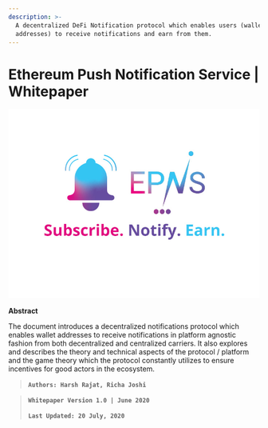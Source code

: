 ```yaml
---
description: >-
  A decentralized DeFi Notification protocol which enables users (wallet
  addresses) to receive notifications and earn from them.
---
```


# Ethereum Push Notification Service \| Whitepaper

![](.gitbook/assets/logofulltaglinesquarsmall.jpg)

**Abstract**

The document introduces a decentralized notifications protocol which enables wallet addresses to receive notifications in platform agnostic fashion from both decentralized and centralized carriers. It also explores and describes the theory and technical aspects of the protocol / platform and the game theory which the protocol constantly utilizes to ensure incentives for good actors in the ecosystem.

> **`Authors: Harsh Rajat, Richa Joshi`**

> **`Whitepaper Version 1.0 | June 2020`**
>
> **`Last Updated: 20 July, 2020`**

